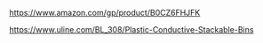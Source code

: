 https://www.amazon.com/gp/product/B0CZ6FHJFK


https://www.uline.com/BL_308/Plastic-Conductive-Stackable-Bins



